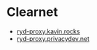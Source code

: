 # Clearnet
- [ryd-proxy.kavin.rocks](https://ryd-proxy.kavin.rocks)
- [ryd-proxy.privacydev.net](https://ryd-proxy.privacydev.net)
